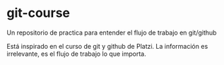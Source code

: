 # git-course
Un repositorio de practica para entender el flujo de trabajo en git/github

Está inspirado en el curso de git y github de Platzi. 
La información es irrelevante, es el flujo de trabajo lo que importa.
